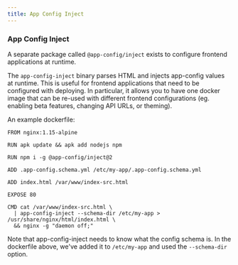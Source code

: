```yaml
---
title: App Config Inject
---
```


### App Config Inject

A separate package called `@app-config/inject` exists to configure frontend
applications at runtime.

The `app-config-inject` binary parses HTML and injects app-config values at runtime.
This is useful for frontend applications that need to be configured with deploying.
In particular, it allows you to have one docker image that can be re-used with
different frontend configurations (eg. enabling beta features, changing API URLs, 
or theming).

An example dockerfile:

```dockerfile{5,7,14}
FROM nginx:1.15-alpine

RUN apk update && apk add nodejs npm

RUN npm i -g @app-config/inject@2

ADD .app-config.schema.yml /etc/my-app/.app-config.schema.yml

ADD index.html /var/www/index-src.html

EXPOSE 80

CMD cat /var/www/index-src.html \
  | app-config-inject --schema-dir /etc/my-app > /usr/share/nginx/html/index.html \
  && nginx -g "daemon off;"
```

Note that app-config-inject needs to know what the config schema is.
In the dockerfile above, we've added it to `/etc/my-app` and used the `--schema-dir` option.
